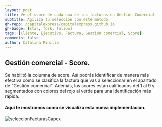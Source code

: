 ```yaml
---
layout: post
title: Ve el score de cada una de tus facturas en Gestión Comercial.
subtitle: Agiliza tu selección con este método
gh-repo: /capitalexpress/capitalexpress.github.io
gh-badge: [star, fork, follow]
tags: [Cliente, Ejecutivo, Factura, Gestión comercial, Score]
comments: false
author: Catalina Pinilla
---
```


## Gestión comercial - Score.

Se habilitó la columna de score. Así podrás identificar de manera más efectiva cómo se clasifica la factura que vas a seleccionar en el apartado de "Gestión comercial". Además, los scores están calificados del 1 al 9 y segmentados con colores del rojo al verde para una identificación más rápida.

#### Aquí te mostramos como se visualiza esta nueva implementación.

![seleccionFacturasCapex](https://cdn.capitalexpress.cl/img/workflow_score_gestion.jpg)
